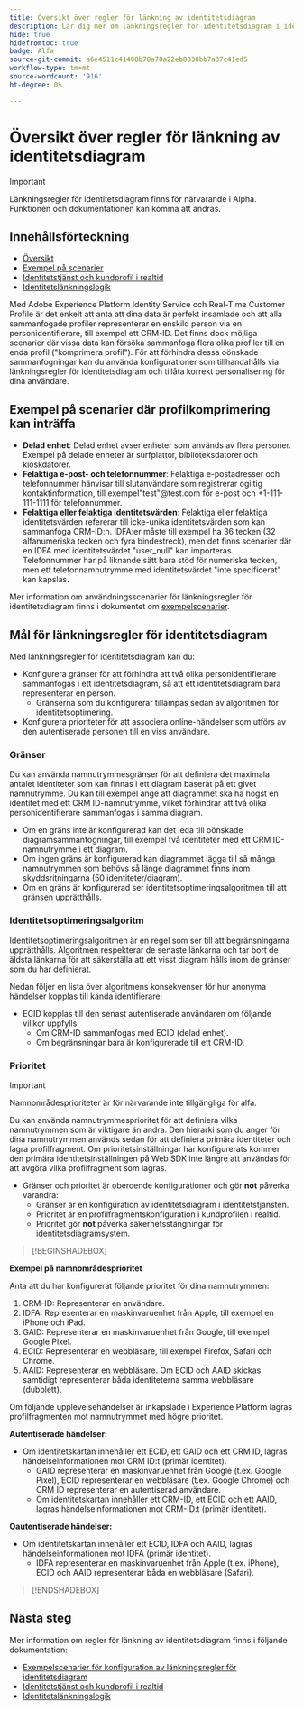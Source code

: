 ```yaml
---
title: Översikt över regler för länkning av identitetsdiagram
description: Lär dig mer om länkningsregler för identitetsdiagram i identitetstjänsten.
hide: true
hidefromtoc: true
badge: Alfa
source-git-commit: a6e4511c41408b78a70a22eb8038bb7a37c41ed5
workflow-type: tm+mt
source-wordcount: '916'
ht-degree: 0%

---
```


# Översikt över regler för länkning av identitetsdiagram

>[!IMPORTANT]
>
>Länkningsregler för identitetsdiagram finns för närvarande i Alpha. Funktionen och dokumentationen kan komma att ändras.

## Innehållsförteckning

* [Översikt](./overview.md)
* [Exempel på scenarier](./example-scenarios.md)
* [Identitetstjänst och kundprofil i realtid](identity-and-profile.md)
* [Identitetslänkningslogik](./identity-linking-logic.md)

Med Adobe Experience Platform Identity Service och Real-Time Customer Profile är det enkelt att anta att dina data är perfekt insamlade och att alla sammanfogade profiler representerar en enskild person via en personidentifierare, till exempel ett CRM-ID. Det finns dock möjliga scenarier där vissa data kan försöka sammanfoga flera olika profiler till en enda profil (&quot;komprimera profil&quot;). För att förhindra dessa oönskade sammanfogningar kan du använda konfigurationer som tillhandahålls via länkningsregler för identitetsdiagram och tillåta korrekt personalisering för dina användare.

## Exempel på scenarier där profilkomprimering kan inträffa

* **Delad enhet**: Delad enhet avser enheter som används av flera personer. Exempel på delade enheter är surfplattor, biblioteksdatorer och kioskdatorer.
* **Felaktiga e-post- och telefonnummer**: Felaktiga e-postadresser och telefonnummer hänvisar till slutanvändare som registrerar ogiltig kontaktinformation, till exempel&quot;test&quot;<span>@test.com för e-post och +1-111-111-1111 för telefonnummer.
* **Felaktiga eller felaktiga identitetsvärden**: Felaktiga eller felaktiga identitetsvärden refererar till icke-unika identitetsvärden som kan sammanfoga CRM-ID:n. IDFA:er måste till exempel ha 36 tecken (32 alfanumeriska tecken och fyra bindestreck), men det finns scenarier där en IDFA med identitetsvärdet &quot;user_null&quot; kan importeras. Telefonnummer har på liknande sätt bara stöd för numeriska tecken, men ett telefonnamnutrymme med identitetsvärdet &quot;inte specificerat&quot; kan kapslas.

Mer information om användningsscenarier för länkningsregler för identitetsdiagram finns i dokumentet om [exempelscenarier](./example-scenarios.md).

## Mål för länkningsregler för identitetsdiagram

Med länkningsregler för identitetsdiagram kan du:

* Konfigurera gränser för att förhindra att två olika personidentifierare sammanfogas i ett identitetsdiagram, så att ett identitetsdiagram bara representerar en person.
   * Gränserna som du konfigurerar tillämpas sedan av algoritmen för identitetsoptimering.
* Konfigurera prioriteter för att associera online-händelser som utförs av den autentiserade personen till en viss användare.

### Gränser

Du kan använda namnutrymmesgränser för att definiera det maximala antalet identiteter som kan finnas i ett diagram baserat på ett givet namnutrymme. Du kan till exempel ange att diagrammet ska ha högst en identitet med ett CRM ID-namnutrymme, vilket förhindrar att två olika personidentifierare sammanfogas i samma diagram.

* Om en gräns inte är konfigurerad kan det leda till oönskade diagramsammanfogningar, till exempel två identiteter med ett CRM ID-namnutrymme i ett diagram.
* Om ingen gräns är konfigurerad kan diagrammet lägga till så många namnutrymmen som behövs så länge diagrammet finns inom skyddsritningarna (50 identiteter/diagram).
* Om en gräns är konfigurerad ser identitetsoptimeringsalgoritmen till att gränsen upprätthålls.

### Identitetsoptimeringsalgoritm

Identitetsoptimeringsalgoritmen är en regel som ser till att begränsningarna upprätthålls. Algoritmen respekterar de senaste länkarna och tar bort de äldsta länkarna för att säkerställa att ett visst diagram hålls inom de gränser som du har definierat.

Nedan följer en lista över algoritmens konsekvenser för hur anonyma händelser kopplas till kända identifierare:

* ECID kopplas till den senast autentiserade användaren om följande villkor uppfylls:
   * Om CRM-ID sammanfogas med ECID (delad enhet).
   * Om begränsningar bara är konfigurerade till ett CRM-ID.

### Prioritet

>[!IMPORTANT]
>
>Namnområdesprioriteter är för närvarande inte tillgängliga för alfa.

Du kan använda namnutrymmesprioritet för att definiera vilka namnutrymmen som är viktigare än andra. Den hierarki som du anger för dina namnutrymmen används sedan för att definiera primära identiteter och lagra profilfragment. Om prioritetsinställningar har konfigurerats kommer den primära identitetsinställningen på Web SDK inte längre att användas för att avgöra vilka profilfragment som lagras.

* Gränser och prioritet är oberoende konfigurationer och gör **not** påverka varandra:
   * Gränser är en konfiguration av identitetsdiagram i identitetstjänsten.
   * Prioritet är en profilfragmentskonfiguration i kundprofilen i realtid.
   * Prioritet gör **not** påverka säkerhetsstängningar för identitetsdiagramsystem.

>[!BEGINSHADEBOX]

**Exempel på namnområdesprioritet**

Anta att du har konfigurerat följande prioritet för dina namnutrymmen:

1. CRM-ID: Representerar en användare.
2. IDFA: Representerar en maskinvaruenhet från Apple, till exempel en iPhone och iPad.
3. GAID: Representerar en maskinvaruenhet från Google, till exempel Google Pixel.
4. ECID: Representerar en webbläsare, till exempel Firefox, Safari och Chrome.
5. AAID: Representerar en webbläsare.
Om ECID och AAID skickas samtidigt representerar båda identiteterna samma webbläsare (dubblett).

Om följande upplevelsehändelser är inkapslade i Experience Platform lagras profilfragmenten mot namnutrymmet med högre prioritet.

**Autentiserade händelser:**

* Om identitetskartan innehåller ett ECID, ett GAID och ett CRM ID, lagras händelseinformationen mot CRM ID:t (primär identitet).
   * GAID representerar en maskinvaruenhet från Google (t.ex. Google Pixel), ECID representerar en webbläsare (t.ex. Google Chrome) och CRM ID representerar en autentiserad användare.
   * Om identitetskartan innehåller ett CRM-ID, ett ECID och ett AAID, lagras händelseinformationen mot CRM-ID:t (primär identitet).

**Oautentiserade händelser:**

* Om identitetskartan innehåller ett ECID, IDFA och AAID, lagras händelseinformationen mot IDFA (primär identitet).
   * IDFA representerar en maskinvaruenhet från Apple (t.ex. iPhone), ECID och AAID representerar båda en webbläsare (Safari).

>[!ENDSHADEBOX]

## Nästa steg

Mer information om regler för länkning av identitetsdiagram finns i följande dokumentation:

* [Exempelscenarier för konfiguration av länkningsregler för identitetsdiagram](./example-scenarios.md)
* [Identitetstjänst och kundprofil i realtid](identity-and-profile.md)
* [Identitetslänkningslogik](./identity-linking-logic.md)